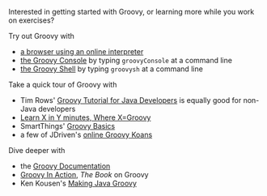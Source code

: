 Interested in getting started with Groovy, or learning more while you work on exercises?

Try out Groovy with

* [a browser using an online interpreter](https://www.jdoodle.com/execute-groovy-online)
* [the Groovy Console](http://groovy-lang.org/groovyconsole.html) by typing `groovyConsole` at a command line
* [the Groovy Shell](http://groovy-lang.org/groovyconsole.html) by typing `groovysh` at a command line

Take a quick tour of Groovy with

* Tim Rows' [Groovy Tutorial for Java Developers](https://www.timroes.de/2015/06/27/groovy-tutorial-for-java-developers/) is equally good for non-Java developers
* [Learn X in Y minutes, Where X=Groovy ](https://learnxinyminutes.com/docs/groovy/)
* SmartThings' [Groovy Basics](http://docs.smartthings.com/en/latest/getting-started/groovy-basics.html)
* a few of JDriven's [online Groovy Koans](http://www.groovy-koans.org/)

Dive deeper with

* the [Groovy Documentation](http://www.groovy-lang.org/documentation.html)
* [Groovy In Action](https://www.manning.com/books/groovy-in-action-second-edition), _The Book_ on Groovy
* Ken Kousen's [Making Java Groovy](https://www.manning.com/books/making-java-groovy)
